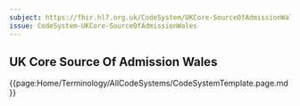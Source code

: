 ```yaml
---
subject: https://fhir.hl7.org.uk/CodeSystem/UKCore-SourceOfAdmissionWales
issue: CodeSystem-UKCore-SourceOfAdmissionWales
---
```

## UK Core Source Of Admission Wales

{{page:Home/Terminology/AllCodeSystems/CodeSystemTemplate.page.md}}